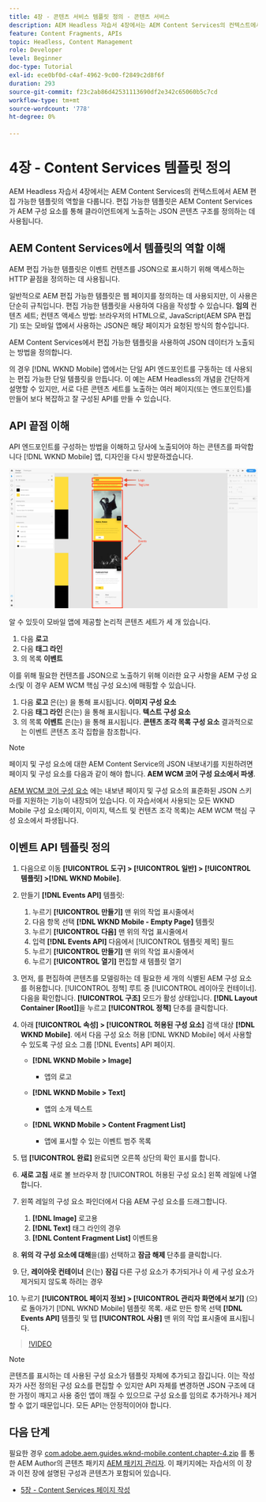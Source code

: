 ```yaml
---
title: 4장 - 콘텐츠 서비스 템플릿 정의 - 콘텐츠 서비스
description: AEM Headless 자습서 4장에서는 AEM Content Services의 컨텍스트에서 AEM 편집 가능한 템플릿의 역할을 다룹니다. 편집 가능한 템플릿은 AEM Content Services가 최종적으로 노출하는 JSON 콘텐츠 구조를 정의하는 데 사용됩니다.
feature: Content Fragments, APIs
topic: Headless, Content Management
role: Developer
level: Beginner
doc-type: Tutorial
exl-id: ece0bf0d-c4af-4962-9c00-f2849c2d8f6f
duration: 293
source-git-commit: f23c2ab86d42531113690df2e342c65060b5c7cd
workflow-type: tm+mt
source-wordcount: '778'
ht-degree: 0%

---
```


# 4장 - Content Services 템플릿 정의

AEM Headless 자습서 4장에서는 AEM Content Services의 컨텍스트에서 AEM 편집 가능한 템플릿의 역할을 다룹니다. 편집 가능한 템플릿은 AEM Content Services가 AEM 구성 요소를 통해 클라이언트에게 노출하는 JSON 콘텐츠 구조를 정의하는 데 사용됩니다.

## AEM Content Services에서 템플릿의 역할 이해

AEM 편집 가능한 템플릿은 이벤트 컨텐츠를 JSON으로 표시하기 위해 액세스하는 HTTP 끝점을 정의하는 데 사용됩니다.

일반적으로 AEM 편집 가능한 템플릿은 웹 페이지를 정의하는 데 사용되지만, 이 사용은 단순히 규칙입니다. 편집 가능한 템플릿을 사용하여 다음을 작성할 수 있습니다. **임의** 컨텐츠 세트; 컨텐츠 액세스 방법: 브라우저의 HTML으로, JavaScript(AEM SPA 편집기) 또는 모바일 앱에서 사용하는 JSON은 해당 페이지가 요청된 방식의 함수입니다.

AEM Content Services에서 편집 가능한 템플릿을 사용하여 JSON 데이터가 노출되는 방법을 정의합니다.

의 경우 [!DNL WKND Mobile] 앱에서는 단일 API 엔드포인트를 구동하는 데 사용되는 편집 가능한 단일 템플릿을 만듭니다. 이 예는 AEM Headless의 개념을 간단하게 설명할 수 있지만, 서로 다른 콘텐츠 세트를 노출하는 여러 페이지(또는 엔드포인트)를 만들어 보다 복잡하고 잘 구성된 API를 만들 수 있습니다.

## API 끝점 이해

API 엔드포인트를 구성하는 방법을 이해하고 당사에 노출되어야 하는 콘텐츠를 파악합니다 [!DNL WKND Mobile] 앱, 디자인을 다시 방문하겠습니다.

![이벤트 API 페이지 분해](./assets/chapter-4/design-to-component-mapping.png)

알 수 있듯이 모바일 앱에 제공할 논리적 콘텐츠 세트가 세 개 있습니다.

1. 다음 **로고**
2. 다음 **태그 라인**
3. 의 목록 **이벤트**

이를 위해 필요한 컨텐츠를 JSON으로 노출하기 위해 이러한 요구 사항을 AEM 구성 요소(및 이 경우 AEM WCM 핵심 구성 요소)에 매핑할 수 있습니다.

1. 다음 **로고** 은(는) 을 통해 표시됩니다. **이미지 구성 요소**
2. 다음 **태그 라인** 은(는) 을 통해 표시됩니다. **텍스트 구성 요소**
3. 의 목록 **이벤트** 은(는) 을 통해 표시됩니다. **콘텐츠 조각 목록 구성 요소** 결과적으로 는 이벤트 콘텐츠 조각 집합을 참조합니다.

>[!NOTE]
>
>페이지 및 구성 요소에 대한 AEM Content Service의 JSON 내보내기를 지원하려면 페이지 및 구성 요소를 다음과 같이 해야 합니다. **AEM WCM 코어 구성 요소에서 파생**.
>
>[AEM WCM 코어 구성 요소](https://github.com/Adobe-Marketing-Cloud/aem-core-wcm-components) 에는 내보낸 페이지 및 구성 요소의 표준화된 JSON 스키마를 지원하는 기능이 내장되어 있습니다. 이 자습서에서 사용되는 모든 WKND Mobile 구성 요소(페이지, 이미지, 텍스트 및 컨텐츠 조각 목록)는 AEM WCM 핵심 구성 요소에서 파생됩니다.

## 이벤트 API 템플릿 정의

1. 다음으로 이동 **[!UICONTROL 도구] > [!UICONTROL 일반] > [!UICONTROL 템플릿] >[!DNL WKND Mobile]**.

1. 만들기 **[!DNL Events API]** 템플릿:

   1. 누르기 **[!UICONTROL 만들기]** 맨 위의 작업 표시줄에서
   1. 다음 항목 선택 **[!DNL WKND Mobile - Empty Page]** 템플릿
   1. 누르기 **[!UICONTROL 다음]** 맨 위의 작업 표시줄에서
   1. 입력 **[!DNL Events API]** 다음에서 [!UICONTROL 템플릿 제목] 필드
   1. 누르기 **[!UICONTROL 만들기]** 맨 위의 작업 표시줄에서
   1. 누르기 **[!UICONTROL 열기]** 편집할 새 템플릿 열기

1. 먼저, 를 편집하여 콘텐츠를 모델링하는 데 필요한 세 개의 식별된 AEM 구성 요소를 허용합니다. [!UICONTROL 정책] 루트 중 [!UICONTROL 레이아웃 컨테이너]. 다음을 확인합니다. **[!UICONTROL 구조]** 모드가 활성 상태입니다. **[!DNL Layout Container \[Root\]]**&#x200B;을 누르고 **[!UICONTROL 정책]** 단추를 클릭합니다.
1. 아래 **[!UICONTROL 속성] > [!UICONTROL 허용된 구성 요소]** 검색 대상 **[!DNL WKND Mobile]**. 에서 다음 구성 요소 허용 [!DNL WKND Mobile] 에서 사용할 수 있도록 구성 요소 그룹 [!DNL Events] API 페이지.

   * **[!DNL WKND Mobile > Image]**

      * 앱의 로고

   * **[!DNL WKND Mobile > Text]**

      * 앱의 소개 텍스트

   * **[!DNL WKND Mobile > Content Fragment List]**

      * 앱에 표시할 수 있는 이벤트 범주 목록

1. 탭 **[!UICONTROL 완료]** 완료되면 오른쪽 상단의 확인 표시를 합니다.
1. **새로 고침** 새로 볼 브라우저 창 [!UICONTROL 허용된 구성 요소] 왼쪽 레일에 나열합니다.
1. 왼쪽 레일의 구성 요소 파인더에서 다음 AEM 구성 요소를 드래그합니다.
   1. **[!DNL Image]** 로고용
   2. **[!DNL Text]** 태그 라인의 경우
   3. **[!DNL Content Fragment List]** 이벤트용
1. **위의 각 구성 요소에 대해**&#x200B;을(를) 선택하고 **잠금 해제** 단추를 클릭합니다.
1. 단, **레이아웃 컨테이너** 은(는) **잠김** 다른 구성 요소가 추가되거나 이 세 구성 요소가 제거되지 않도록 하려는 경우
1. 누르기 **[!UICONTROL 페이지 정보] > [!UICONTROL 관리자 화면에서 보기]** (으)로 돌아가기 [!DNL WKND Mobile] 템플릿 목록. 새로 만든 항목 선택 **[!DNL Events API]** 템플릿 및 탭 **[!UICONTROL 사용]** 맨 위의 작업 표시줄에 표시됩니다.

>[!VIDEO](https://video.tv.adobe.com/v/28342?quality=12&learn=on)

>[!NOTE]
>
> 콘텐츠를 표시하는 데 사용된 구성 요소가 템플릿 자체에 추가되고 잠깁니다. 이는 작성자가 사전 정의된 구성 요소를 편집할 수 있지만 API 자체를 변경하면 JSON 구조에 대한 가정이 깨지고 사용 중인 앱이 깨질 수 있으므로 구성 요소를 임의로 추가하거나 제거할 수 없기 때문입니다. 모든 API는 안정적이어야 합니다.

## 다음 단계

필요한 경우 [com.adobe.aem.guides.wknd-mobile.content.chapter-4.zip](https://github.com/adobe/aem-guides-wknd-mobile/releases/latest) 를 통한 AEM Author의 콘텐츠 패키지 [AEM 패키지 관리자](http://localhost:4502/crx/packmgr/index.jsp). 이 패키지에는 자습서의 이 장과 이전 장에 설명된 구성과 콘텐츠가 포함되어 있습니다.

* [5장 - Content Services 페이지 작성](./chapter-5.md)
